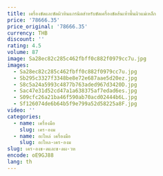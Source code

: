 ```yaml
---
title: เครื่องขัดและขัดผิวหินแกรนิตสำหรับขัดเครื่องขัดส้นเท้าพื้นผิวแม่เหล็ก
price: '78666.35'
price_original: '78666.35'
currency: THB
discount: ''
rating: 4.5
volume: 87
image: Sa28ec82c285c462fbff0c882f0979cc7u.jpg
images:
  - Sa28ec82c285c462fbff0c882f0979cc7u.jpg
  - Sb295c3327f3348be8e72e687aae5d20ez.jpg
  - S8c5a24a5993c4877b763aded967d3420D.jpg
  - Sac47e31d52cd47a1a638375af7edad6es.jpg
  - S09cfc26a21ba46f590ab70acd02444b6L.jpg
  - Sf126074de6b64b5f9e799a52d58225a8F.jpg
video: ''
categories:
  - name: เครื่องมือ
    slug: เคร-องม
  - name: อะไหล่ เครื่องมือ
    slug: อะไหล-เคร-องม
slug: เคร-องข-ดและข-ดผ-วห
encode: oE9GJ88
lang: th
---
```

  